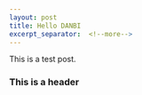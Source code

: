 ```yaml
---
layout: post
title: Hello DANBI
excerpt_separator:  <!--more-->
---
```


This is a test post.

### This is a header



